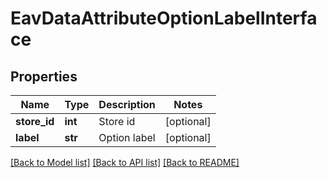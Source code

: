 # EavDataAttributeOptionLabelInterface

## Properties
Name | Type | Description | Notes
------------ | ------------- | ------------- | -------------
**store_id** | **int** | Store id | [optional] 
**label** | **str** | Option label | [optional] 

[[Back to Model list]](../README.md#documentation-for-models) [[Back to API list]](../README.md#documentation-for-api-endpoints) [[Back to README]](../README.md)


